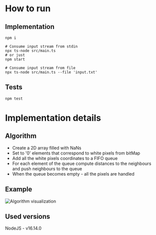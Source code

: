 # How to run

## Implementation
```shell
npm i

# Consume input stream from stdin
npx ts-node src/main.ts
# or just
npm start

# Consume input stream from file
npx ts-node src/main.ts --file 'input.txt'
```

## Tests
```shell
npm test
```

# Implementation details
## Algorithm  
- Create a 2D array filled with NaNs
- Set to '0' elements that correspond to white pixels from bitMap
- Add all the white pixels coordinates to a FIFO queue
- For each element of the queue compute distances to the neighbours and push neighbours to the queue
- When the queue becomes empty - all the pixels are handled

## Example
![Algorithm visualization](https://i.imgur.com/TZkSqc2.png)
## Used versions
NodeJS - v16.14.0
